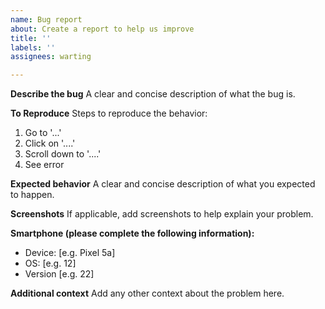 ```yaml
---
name: Bug report
about: Create a report to help us improve
title: ''
labels: ''
assignees: warting

---
```


**Describe the bug**
A clear and concise description of what the bug is.

**To Reproduce**
Steps to reproduce the behavior:

1. Go to '...'
2. Click on '....'
3. Scroll down to '....'
4. See error

**Expected behavior**
A clear and concise description of what you expected to happen.

**Screenshots**
If applicable, add screenshots to help explain your problem.

**Smartphone (please complete the following information):**

- Device: [e.g. Pixel 5a]
- OS: [e.g. 12]
- Version [e.g. 22]

**Additional context**
Add any other context about the problem here.
